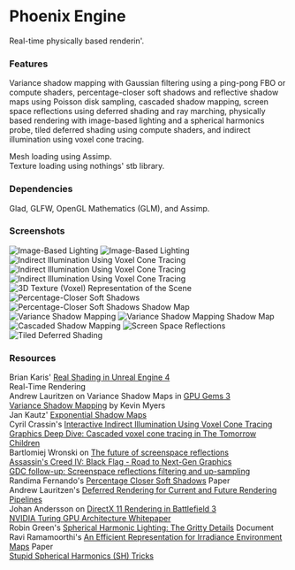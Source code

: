 # Phoenix Engine
Real-time physically based renderin'.

### Features
Variance shadow mapping with Gaussian filtering using a ping-pong FBO or compute shaders, percentage-closer soft shadows and reflective shadow maps using Poisson disk sampling, cascaded shadow mapping, screen space reflections using deferred shading and ray marching, physically based rendering with image-based lighting and a spherical harmonics probe, tiled deferred shading using compute shaders, and indirect illumination using voxel cone tracing.

Mesh loading using Assimp.  
Texture loading using nothings' stb library.

### Dependencies
Glad, GLFW, OpenGL Mathematics (GLM), and Assimp.

### Screenshots
![](images/ibl.png "Image-Based Lighting")
![](images/ibl2.png "Image-Based Lighting")
![](images/vct.png "Indirect Illumination Using Voxel Cone Tracing")
![](images/vct2.png "Indirect Illumination Using Voxel Cone Tracing")
![](images/vct3.png "Indirect Illumination Using Voxel Cone Tracing")
![](images/vct4.png "3D Texture (Voxel) Representation of the Scene")
![](images/pcss.png "Percentage-Closer Soft Shadows")
![](images/pcss_sm.png "Percentage-Closer Soft Shadows Shadow Map")
![](images/vsm.png "Variance Shadow Mapping")
![](images/vsm_sm.png "Variance Shadow Mapping Shadow Map")
![](images/csm.png "Cascaded Shadow Mapping")
![](images/ssr.png "Screen Space Reflections")
![](images/tds.png "Tiled Deferred Shading")

### Resources
Brian Karis' [Real Shading in Unreal Engine 4](https://cdn2.unrealengine.com/Resources/files/2013SiggraphPresentationsNotes-26915738.pdf)  
Real-Time Rendering  
Andrew Lauritzen on Variance Shadow Maps in [GPU Gems 3](https://developer.nvidia.com/gpugems/GPUGems3/gpugems3_ch08.html)  
[Variance Shadow Mapping](http://developer.download.nvidia.com/SDK/10/direct3d/Source/VarianceShadowMapping/Doc/VarianceShadowMapping.pdf) by Kevin Myers  
Jan Kautz' [Exponential Shadow Maps](http://jankautz.com/publications/esm_gi08.pdf)  
Cyril Crassin's [Interactive Indirect Illumination Using Voxel Cone Tracing](https://research.nvidia.com/sites/default/files/pubs/2011-09_Interactive-Indirect-Illumination/GIVoxels-pg2011-authors.pdf)  
[Graphics Deep Dive: Cascaded voxel cone tracing in The Tomorrow Children](https://www.gamasutra.com/view/news/286023/Graphics_Deep_Dive_Cascaded_voxel_cone_tracing_in_The_Tomorrow_Children.php)  
Bartlomiej Wronski on [The future of screenspace reflections](https://www.gamasutra.com/blogs/BartlomiejWronski/20140129/209609/The_future_of_screenspace_reflections.php)  
[Assassin's Creed IV: Black Flag - Road to Next-Gen Graphics](https://www.gdcvault.com/play/1020397/Assassin-s-Creed-IV-Black)  
[GDC follow-up: Screenspace reflections filtering and up-sampling](https://bartwronski.com/2014/03/23/gdc-follow-up-screenspace-reflections-filtering-and-up-sampling/)  
Randima Fernando's [Percentage Closer Soft Shadows](http://developer.download.nvidia.com/shaderlibrary/docs/shadow_PCSS.pdf) Paper  
Andrew Lauritzen's [Deferred Rendering for Current and Future Rendering Pipelines](https://software.intel.com/sites/default/files/m/d/4/1/d/8/lauritzen_deferred_shading_siggraph_2010.pdf)  
Johan Andersson on [DirectX 11 Rendering in Battlefield 3](http://www.dice.se/wp-content/uploads/2014/12/GDC11_DX11inBF3_Public.pdf)  
[NVIDIA Turing GPU Architecture Whitepaper](https://www.nvidia.com/content/dam/en-zz/Solutions/design-visualization/technologies/turing-architecture/NVIDIA-Turing-Architecture-Whitepaper.pdf)  
Robin Green's [Spherical Harmonic Lighting: The Gritty Details](http://silviojemma.com/public/papers/lighting/spherical-harmonic-lighting.pdf) Document  
Ravi Ramamoorthi's [An Efficient Representation for Irradiance Environment Maps](http://cseweb.ucsd.edu/~ravir/papers/envmap/envmap.pdf) Paper  
[Stupid Spherical Harmonics (SH) Tricks](https://www.ppsloan.org/publications/StupidSH36.pdf)
